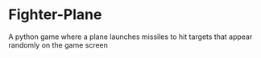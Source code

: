 # Fighter-Plane
A python game where a plane launches missiles to hit targets that appear randomly on the game screen
